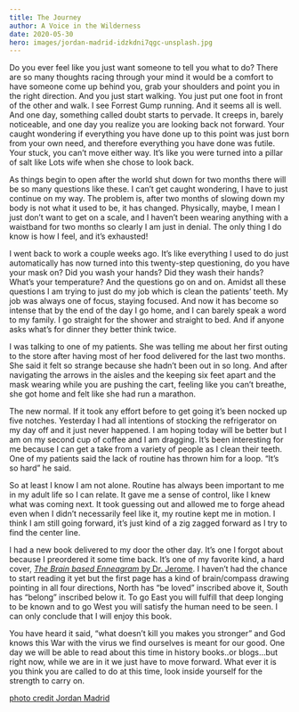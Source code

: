```yaml
---
title: The Journey
author: A Voice in the Wilderness
date: 2020-05-30
hero: images/jordan-madrid-idzkdni7qgc-unsplash.jpg
---
```



Do you ever feel like you just want someone to tell you what to do? There are so many thoughts racing through your mind it would be a comfort to have someone come up behind you, grab your shoulders and point you in the right direction. And you just start walking. You just put one foot in front of the other and walk. I see Forrest Gump running. And it seems all is well. And one day, something called doubt starts to pervade. It creeps in, barely noticeable, and one day you realize you are looking back not forward. Your caught wondering if everything you have done up to this point was just born from your own need, and therefore everything you have done was futile. Your stuck, you can’t move either way. It’s like you were turned into a pillar of salt like Lots wife when she chose to look back.

As things begin to open after the world shut down for two months there will be so many questions like these. I can’t get caught wondering, I have to just continue on my way. The problem is, after two months of slowing down my body is not what it used to be, it has changed. Physically, maybe, I mean I just don’t want to get on a scale, and I haven’t been wearing anything with a waistband for two months so clearly I am just in denial. The only thing I do know is how I feel, and it’s exhausted!

I went back to work a couple weeks ago. It’s like everything I used to do just automatically has now turned into this twenty-step questioning, do you have your mask on? Did you wash your hands? Did they wash their hands?  What’s your temperature? And the questions go on and on. Amidst all these questions I am trying to just do my job which is clean the patients’ teeth. My job was always one of focus, staying focused. And now it has become so intense that by the end of the day I go home, and I can barely speak a word to my family. I go straight for the shower and straight to bed. And if anyone asks what’s for dinner they better think twice. 

I was talking to one of my patients. She was telling me about her first outing to the store after having most of her food delivered for the last two months. She said it felt so strange because she hadn’t been out in so long. And after navigating the arrows in the aisles and the keeping six feet apart and the mask wearing while you are pushing the cart, feeling like you can’t breathe, she got home and felt like she had run a marathon.

The new normal. If it took any effort before to get going it’s been nocked up five notches. Yesterday I had all intentions of stocking the refrigerator on my day off and it just never happened. I am hoping today will be better but I am on my second cup of coffee and I am dragging. It’s been interesting for me because I can get a take from a variety of people as I clean their teeth. One of my patients said the lack of routine has thrown him for a loop. “It’s so hard” he said.

So at least I know I am not alone. Routine has always been important to me in my adult life so I can relate. It gave me a sense of control, like I knew what was coming next. It took guessing out and allowed me to forge ahead even when I didn’t necessarily feel like it, my routine kept me in motion.  I think I am still going forward, it’s just kind of a zig zagged forward as I try to find the center line.

I had a new book delivered to my door the other day. It’s one I forgot about because I preordered it some time back. It’s one of my favorite kind, a hard cover, [*The Brain based Enneagram* by Dr. Jerome](https://www.wholeidentity.com/). I haven’t had the chance to start reading it yet but the first page has a kind of brain/compass drawing pointing in all four directions, North has “be loved” inscribed above it, South has “belong” inscribed below it. To go East you will fulfill that deep longing to be known and to go West you will satisfy the human need to be seen. I can only conclude that I will enjoy this book. 

You have heard it said, “what doesn’t kill you makes you stronger” and God knows this War with the virus we find ourselves is meant for our good. One day we will be able to read about this time in history books..or blogs…but right now, while we are in it we just have to move forward. What ever it is you think you are called to do at this time, look inside yourself for the strength to carry on. 

[photo credit Jordan Madrid](https://unsplash.com/@jordanmadrid?utm_source=unsplash&utm_medium=referral&utm_content=creditCopyText)
